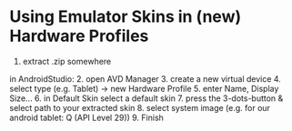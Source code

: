 # Using Emulator Skins in (new) Hardware Profiles

1. extract <emulator-skin>.zip somewhere

in AndroidStudio:
2. open AVD Manager
3. create a new virtual device
4. select type (e.g. Tablet) -> new Hardware Profile
5. enter Name, Display Size...
6. in Default Skin select a default skin
7. press the 3-dots-button & select path to your extracted skin
8. select system image (e.g. for our android tablet: Q (API Level 29))
9. Finish

